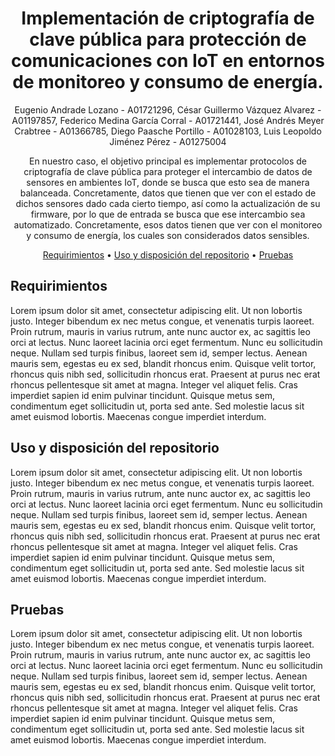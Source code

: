 <div align="center">

# Implementación de criptografía de clave pública para protección de comunicaciones con IoT en entornos de monitoreo y consumo de energía.

Eugenio Andrade Lozano - A01721296,
César Guillermo Vázquez Alvarez - A01197857,
Federico Medina García Corral - A01721441,
José Andrés Meyer Crabtree - A01366785,
Diego Paasche Portillo - A01028103,
Luis Leopoldo Jiménez Pérez - A01275004

En nuestro caso, el objetivo principal es implementar protocolos de criptografía de clave pública para proteger el intercambio de datos de sensores en ambientes IoT, donde se busca que esto sea de manera balanceada. Concretamente, datos que tienen que ver con el estado de dichos sensores dado cada cierto tiempo, así como la actualización de su firmware, por lo que de entrada se busca que ese intercambio sea automatizado. Concretamente, esos datos tienen que ver con el monitoreo y consumo de energía, los cuales son considerados datos sensibles.

[Requirimientos](#requirimientos) •
[Uso y disposición del repositorio](#uso-y-disposición-del-repositorio) •
[Pruebas](#pruebas) 

</div>

## Requirimientos

Lorem ipsum dolor sit amet, consectetur adipiscing elit. Ut non lobortis justo. Integer bibendum ex nec metus congue, et venenatis turpis laoreet. Proin rutrum, mauris in varius rutrum, ante nunc auctor ex, ac sagittis leo orci at lectus. Nunc laoreet lacinia orci eget fermentum. Nunc eu sollicitudin neque. Nullam sed turpis finibus, laoreet sem id, semper lectus. Aenean mauris sem, egestas eu ex sed, blandit rhoncus enim. Quisque velit tortor, rhoncus quis nibh sed, sollicitudin rhoncus erat. Praesent at purus nec erat rhoncus pellentesque sit amet at magna. Integer vel aliquet felis. Cras imperdiet sapien id enim pulvinar tincidunt. Quisque metus sem, condimentum eget sollicitudin ut, porta sed ante. Sed molestie lacus sit amet euismod lobortis. Maecenas congue imperdiet interdum. 
## Uso y disposición del repositorio

Lorem ipsum dolor sit amet, consectetur adipiscing elit. Ut non lobortis justo. Integer bibendum ex nec metus congue, et venenatis turpis laoreet. Proin rutrum, mauris in varius rutrum, ante nunc auctor ex, ac sagittis leo orci at lectus. Nunc laoreet lacinia orci eget fermentum. Nunc eu sollicitudin neque. Nullam sed turpis finibus, laoreet sem id, semper lectus. Aenean mauris sem, egestas eu ex sed, blandit rhoncus enim. Quisque velit tortor, rhoncus quis nibh sed, sollicitudin rhoncus erat. Praesent at purus nec erat rhoncus pellentesque sit amet at magna. Integer vel aliquet felis. Cras imperdiet sapien id enim pulvinar tincidunt. Quisque metus sem, condimentum eget sollicitudin ut, porta sed ante. Sed molestie lacus sit amet euismod lobortis. Maecenas congue imperdiet interdum. 

## Pruebas

Lorem ipsum dolor sit amet, consectetur adipiscing elit. Ut non lobortis justo. Integer bibendum ex nec metus congue, et venenatis turpis laoreet. Proin rutrum, mauris in varius rutrum, ante nunc auctor ex, ac sagittis leo orci at lectus. Nunc laoreet lacinia orci eget fermentum. Nunc eu sollicitudin neque. Nullam sed turpis finibus, laoreet sem id, semper lectus. Aenean mauris sem, egestas eu ex sed, blandit rhoncus enim. Quisque velit tortor, rhoncus quis nibh sed, sollicitudin rhoncus erat. Praesent at purus nec erat rhoncus pellentesque sit amet at magna. Integer vel aliquet felis. Cras imperdiet sapien id enim pulvinar tincidunt. Quisque metus sem, condimentum eget sollicitudin ut, porta sed ante. Sed molestie lacus sit amet euismod lobortis. Maecenas congue imperdiet interdum. 







